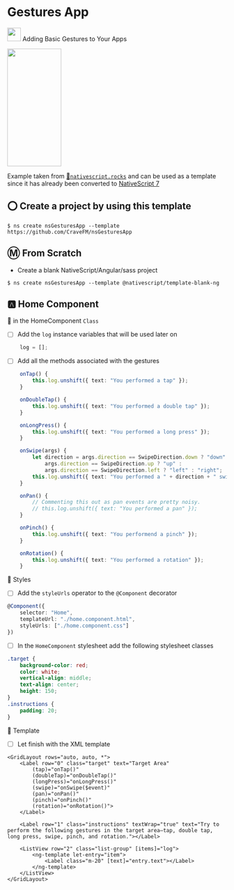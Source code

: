 # Gestures App

[<img src="https://github.com/angular/angular/blob/master/aio/src/assets/images/logos/angular/angular.png" width="31" height="31"></img>](https://play.nativescript.org/?template=play-ng&id=Wh9rvG&v=49) Adding Basic Gestures to Your Apps

[<img src="https://raw.githubusercontent.com/NativeScript/code-samples/master/screens/basic-gestures.png" width="124" height="270"></img>](https://play.nativescript.org/?template=play-ng&id=Wh9rvG&v=49)

Example taken from [:bookmark:`nativescript.rocks`](https://plugins.nativescript.rocks/samples) and can be used as a template since it has already been converted to [NativeScript 7](https://nativescript.org/blog/nativescript-7-announcement)

## :o: Create a project by using this template

```
$ ns create nsGesturesApp --template https://github.com/CraveFM/nsGesturesApp
```


## :m: From Scratch

* Create a blank NativeScript/Angular/sass project

```
$ ns create nsGesturesApp --template @nativescript/template-blank-ng
```

## :a: Home Component

:round_pushpin: in the HomeComponent `Class`

- [ ] Add the `log` instance variables that will be used later on

```typescript
    log = [];
```

- [ ] Add all the methods associated with the gestures

```typescript
    onTap() {
        this.log.unshift({ text: "You performed a tap" });
    }

    onDoubleTap() {
        this.log.unshift({ text: "You performed a double tap" });
    }

    onLongPress() {
        this.log.unshift({ text: "You performed a long press" });
    }

    onSwipe(args) {
        let direction = args.direction == SwipeDirection.down ? "down" :
            args.direction == SwipeDirection.up ? "up" :
            args.direction == SwipeDirection.left ? "left" : "right";
        this.log.unshift({ text: "You performed a " + direction + " swipe" });
    }

    onPan() {
        // Commenting this out as pan events are pretty noisy.
        // this.log.unshift({ text: "You performed a pan" });
    }

    onPinch() {
        this.log.unshift({ text: "You performend a pinch" });
    }

    onRotation() {
        this.log.unshift({ text: "You performed a rotation" });
    }
```

:round_pushpin: Styles

- [ ] Add the `styleUrls` operator to the `@Component` decorator

```typescript
@Component({
    selector: "Home",
    templateUrl: "./home.component.html",
    styleUrls: ["./home.component.css"]
})
```

- [ ] In the `HomeComponent` stylesheet add the following stylesheet classes

```css
.target {
    background-color: red;
    color: white;
    vertical-align: middle;
    text-align: center;
    height: 150;
}
.instructions {
    padding: 20;
}
```


:round_pushpin: Template

- [ ] Let finish with the XML template

```
<GridLayout rows="auto, auto, *">
	<Label row="0" class="target" text="Target Area"
		(tap)="onTap()"
		(doubleTap)="onDoubleTap()"
		(longPress)="onLongPress()"
		(swipe)="onSwipe($event)"
		(pan)="onPan()"
		(pinch)="onPinch()"
		(rotation)="onRotation()">
	</Label>

	<Label row="1" class="instructions" textWrap="true" text="Try to perform the following gestures in the target area—tap, double tap, long press, swipe, pinch, and rotation."></Label>

	<ListView row="2" class="list-group" [items]="log">
		<ng-template let-entry="item">
			<Label class="m-20" [text]="entry.text"></Label>
		</ng-template>
	</ListView>
</GridLayout>
```

